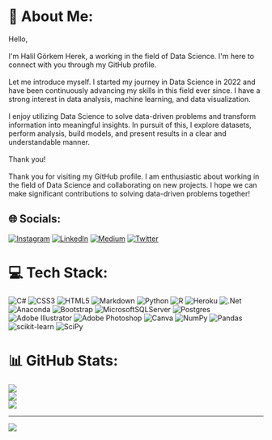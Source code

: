# 💫 About Me:
Hello,<br><br>I'm Halil Görkem Herek, a working in the field of Data Science. I'm here to connect with you through my GitHub profile.<br><br>Let me introduce myself. I started my journey in Data Science in 2022 and have been continuously advancing my skills in this field ever since. I have a strong interest in data analysis, machine learning, and data visualization.<br><br>I enjoy utilizing Data Science to solve data-driven problems and transform information into meaningful insights. In pursuit of this, I explore datasets, perform analysis, build models, and present results in a clear and understandable manner.<br><br>Thank you!<br><br>Thank you for visiting my GitHub profile. I am enthusiastic about working in the field of Data Science and collaborating on new projects. I hope we can make significant contributions to solving data-driven problems together!


## 🌐 Socials:
[![Instagram](https://img.shields.io/badge/Instagram-%23E4405F.svg?logo=Instagram&logoColor=white)](https://instagram.com/halilgorkem1?igshid=Mzc0YWU1OWY=) [![LinkedIn](https://img.shields.io/badge/LinkedIn-%230077B5.svg?logo=linkedin&logoColor=white)](https://linkedin.com/in/https://www.linkedin.com/in/halil-g%C3%B6rkem-herek-7b34141b7/) [![Medium](https://img.shields.io/badge/Medium-12100E?logo=medium&logoColor=white)](https://medium.com/@halilherek) [![Twitter](https://img.shields.io/badge/Twitter-%231DA1F2.svg?logo=Twitter&logoColor=white)](https://twitter.com/halilgorkem0) 

# 💻 Tech Stack:
![C#](https://img.shields.io/badge/c%23-%23239120.svg?style=for-the-badge&logo=c-sharp&logoColor=white) ![CSS3](https://img.shields.io/badge/css3-%231572B6.svg?style=for-the-badge&logo=css3&logoColor=white) ![HTML5](https://img.shields.io/badge/html5-%23E34F26.svg?style=for-the-badge&logo=html5&logoColor=white) ![Markdown](https://img.shields.io/badge/markdown-%23000000.svg?style=for-the-badge&logo=markdown&logoColor=white) ![Python](https://img.shields.io/badge/python-3670A0?style=for-the-badge&logo=python&logoColor=ffdd54) ![R](https://img.shields.io/badge/r-%23276DC3.svg?style=for-the-badge&logo=r&logoColor=white) ![Heroku](https://img.shields.io/badge/heroku-%23430098.svg?style=for-the-badge&logo=heroku&logoColor=white) ![.Net](https://img.shields.io/badge/.NET-5C2D91?style=for-the-badge&logo=.net&logoColor=white) ![Anaconda](https://img.shields.io/badge/Anaconda-%2344A833.svg?style=for-the-badge&logo=anaconda&logoColor=white) ![Bootstrap](https://img.shields.io/badge/bootstrap-%23563D7C.svg?style=for-the-badge&logo=bootstrap&logoColor=white) ![MicrosoftSQLServer](https://img.shields.io/badge/Microsoft%20SQL%20Sever-CC2927?style=for-the-badge&logo=microsoft%20sql%20server&logoColor=white) ![Postgres](https://img.shields.io/badge/postgres-%23316192.svg?style=for-the-badge&logo=postgresql&logoColor=white) ![Adobe Illustrator](https://img.shields.io/badge/adobeillustrator-%23FF9A00.svg?style=for-the-badge&logo=adobeillustrator&logoColor=white) ![Adobe Photoshop](https://img.shields.io/badge/adobephotoshop-%2331A8FF.svg?style=for-the-badge&logo=adobephotoshop&logoColor=white) ![Canva](https://img.shields.io/badge/Canva-%2300C4CC.svg?style=for-the-badge&logo=Canva&logoColor=white) ![NumPy](https://img.shields.io/badge/numpy-%23013243.svg?style=for-the-badge&logo=numpy&logoColor=white) ![Pandas](https://img.shields.io/badge/pandas-%23150458.svg?style=for-the-badge&logo=pandas&logoColor=white) ![scikit-learn](https://img.shields.io/badge/scikit--learn-%23F7931E.svg?style=for-the-badge&logo=scikit-learn&logoColor=white) ![SciPy](https://img.shields.io/badge/SciPy-%230C55A5.svg?style=for-the-badge&logo=scipy&logoColor=%white)
# 📊 GitHub Stats:
![](https://github-readme-stats.vercel.app/api?username=halilgorkem&theme=blueberry&hide_border=false&include_all_commits=true&count_private=true)<br/>
![](https://github-readme-streak-stats.herokuapp.com/?user=halilgorkem&theme=blueberry&hide_border=false)<br/>
![](https://github-readme-stats.vercel.app/api/top-langs/?username=halilgorkem&theme=blueberry&hide_border=false&include_all_commits=true&count_private=true&layout=compact)

---
[![](https://visitcount.itsvg.in/api?id=halilgorkem&icon=6&color=2)](https://visitcount.itsvg.in)

<!-- Proudly created with GPRM ( https://gprm.itsvg.in ) -->
